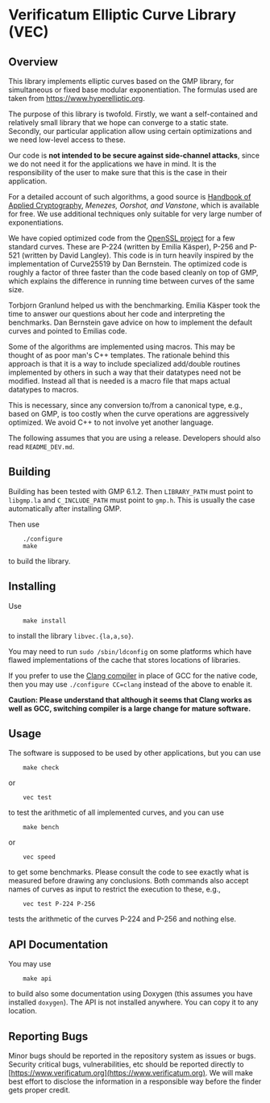 # Verificatum Elliptic Curve Library (VEC)

## Overview

This library implements elliptic curves based on the GMP library, for
simultaneous or fixed base modular exponentiation. The formulas used
are taken from https://www.hyperelliptic.org.

The purpose of this library is twofold. Firstly, we want a
self-contained and relatively small library that we hope can converge
to a static state. Secondly, our particular application allow using
certain optimizations and we need low-level access to these.

Our code is **not intended to be secure against side-channel attacks**,
since we do not need it for the applications we have in mind. It is
the responsibility of the user to make sure that this is the case in
their application.

For a detailed account of such algorithms, a good source is [Handbook
of Applied Cryptography](http://www.cacr.math.uwaterloo.ca/hac),
*Menezes, Oorshot, and Vanstone*, which is available for free. We use
additional techniques only suitable for very large number of
exponentiations.

We have copied optimized code from the [OpenSSL
project](https://www.openssl.org) for a few standard curves. These are
P-224 (written by Emilia Käsper), P-256 and P-521 (written by David
Langley). This code is in turn heavily inspired by the implementation
of Curve25519 by Dan Bernstein. The optimized code is roughly a factor
of three faster than the code based cleanly on top of GMP, which
explains the difference in running time between curves of the same
size.

Torbjorn Granlund helped us with the benchmarking. Emilia Käsper took
the time to answer our questions about her code and interpreting the
benchmarks. Dan Bernstein gave advice on how to implement the default
curves and pointed to Emilias code.

Some of the algorithms are implemented using macros. This may be
thought of as poor man's C++ templates. The rationale behind this
approach is that it is a way to include specialized add/double
routines implemented by others in such a way that their datatypes need
not be modified. Instead all that is needed is a macro file that maps
actual datatypes to macros.

This is necessary, since any conversion to/from a canonical type,
e.g., based on GMP, is too costly when the curve operations are
aggressively optimized. We avoid C++ to not involve yet another
language.

The following assumes that you are using a release. Developers should
also read `README_DEV.md`.


## Building

Building has been tested with GMP 6.1.2. Then `LIBRARY_PATH` must
point to `libgmp.la` and `C_INCLUDE_PATH` must point to `gmp.h`. This
is usually the case automatically after installing GMP.

Then use

        ./configure
        make

to build the library.


## Installing

Use

        make install

to install the library `libvec.{la,a,so}`.


You may need to run `sudo /sbin/ldconfig` on some platforms which have
flawed implementations of the cache that stores locations of
libraries.

If you prefer to use the [Clang compiler](https://clang.llvm.org) in
place of GCC for the native code, then you may use `./configure
CC=clang` instead of the above to enable it.

**Caution: Please understand that although it seems that Clang works
as well as GCC, switching compiler is a large change for mature
software.**


## Usage

The software is supposed to be used by other applications, but you can
use

        make check

or

        vec test

to test the arithmetic of all implemented curves, and you can use

        make bench

or

        vec speed

to get some benchmarks. Please consult the code to see exactly what is
measured before drawing any conclusions. Both commands also accept
names of curves as input to restrict the execution to these, e.g.,

        vec test P-224 P-256

tests the arithmetic of the curves P-224 and P-256 and nothing else.


## API Documentation

You may use

        make api

to build also some documentation using Doxygen (this assumes you have
installed `doxygen`). The API is not installed anywhere. You can copy
it to any location.


## Reporting Bugs

Minor bugs should be reported in the repository system as issues or
bugs. Security critical bugs, vulnerabilities, etc should be reported
directly to
[https://www.verificatum.org](https://www.verificatum.org). We will
make best effort to disclose the information in a responsible way
before the finder gets proper credit.
